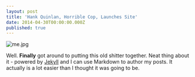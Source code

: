 ```yaml
---
layout: post
title: 'Hank Quinlan, Horrible Cop, Launches Site'
date: 2014-04-30T00:00:00.000Z
published: true
---
```


![me.jpg]({{site.baseurl}}/_posts/me.jpg)

Well. **Finally** got around to putting this old shitter together. Neat thing about it - powered by [Jekyll](http://jekyllrb.com) and I can use Markdown to author my posts. It actually is a lot easier than I thought it was going to be.
